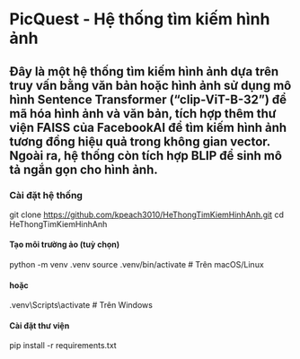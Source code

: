 # **PicQuest - Hệ thống tìm kiếm hình ảnh** 
## Đây là một hệ thống tìm kiếm hình ảnh dựa trên truy vấn bằng văn bản hoặc hình ảnh sử dụng mô hình Sentence Transformer (“clip-ViT-B-32”) để mã hóa hình ảnh và văn bản, tích hợp thêm thư viện FAISS của FacebookAI để tìm kiếm hình ảnh tương đồng hiệu quả trong không gian vector. Ngoài ra, hệ thống còn tích hợp BLIP để sinh mô tả ngắn gọn cho hình ảnh.
### Cài đặt hệ thống
git clone https://github.com/kpeach3010/HeThongTimKiemHinhAnh.git
cd HeThongTimKiemHinhAnh

#### Tạo môi trường ảo (tuỳ chọn)
python -m venv .venv
source .venv/bin/activate  # Trên macOS/Linux
#### hoặc
.venv\Scripts\activate  # Trên Windows

#### Cài đặt thư viện
pip install -r requirements.txt
